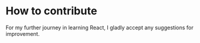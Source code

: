 # How to contribute

For my further journey in learning React, I gladly accept any suggestions for improvement.
